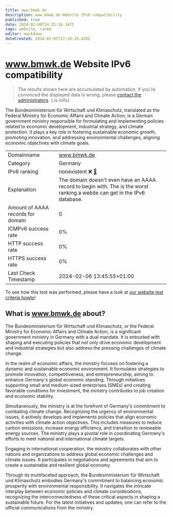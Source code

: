 ```yaml
---
title: www.bmwk.de
description: www.bmwk.de Website IPv6 compatibility
published: true
date: 2024-02-06T14:25:16.347Z
tags: website, rank6
editor: markdown
dateCreated: 2024-02-05T17:10:26.428Z
---
```


# www.bmwk.de Website IPv6 compatibility

> The results shown here are accumulated by automation. If you're convinced the displayed data is wrong, please [contact the administrators](/howto/chat). 
{.is-info}

The Bundesministerium für Wirtschaft und Klimaschutz, translated as the Federal Ministry for Economic Affairs and Climate Action, is a German government ministry responsible for formulating and implementing policies related to economic development, industrial strategy, and climate protection. It plays a key role in fostering sustainable economic growth, promoting innovation, and addressing environmental challenges, aligning economic objectives with climate goals.


|   |   |
| - | - |
| Domainname | www.bmwk.de
| Category | Germany |
| IPv6 ranking | nonexistent :x: [🔗](/howto/ranking) |
| Explanation | The domain doesn't even have an AAAA record to begin with. The is the worst ranking a webite can get in the IPv6 database. |
| Amount of AAAA records for domain | 0 |
| ICMPv6 success rate | 0%|
| HTTP success rate | 0% |
| HTTPS success rate | 0% |
| Last Check Timestamp | 2024-02-06 13:45:55+01:00 |

To see how this test was performed, please have a look at [our website test criteria howto](/howto/testcriteria/website)!


## What is www.bmwk.de about?
The Bundesministerium für Wirtschaft und Klimaschutz, or the Federal Ministry for Economic Affairs and Climate Action, is a significant government ministry in Germany with a dual mandate. It is entrusted with shaping and executing policies that not only drive economic development and industrial strategies but also address the pressing challenges of climate change.

In the realm of economic affairs, the ministry focuses on fostering a dynamic and sustainable economic environment. It formulates strategies to promote innovation, competitiveness, and entrepreneurship, aiming to enhance Germany's global economic standing. Through initiatives supporting small and medium-sized enterprises (SMEs) and creating favorable conditions for investment, the ministry contributes to job creation and economic stability.

Simultaneously, the ministry is at the forefront of Germany's commitment to combating climate change. Recognizing the urgency of environmental issues, it actively develops and implements policies that align economic activities with climate action objectives. This includes measures to reduce carbon emissions, increase energy efficiency, and transition to renewable energy sources. The ministry plays a pivotal role in coordinating Germany's efforts to meet national and international climate targets.

Engaging in international cooperation, the ministry collaborates with other nations and organizations to address global economic challenges and climate issues. It participates in negotiations and agreements that aim to create a sustainable and resilient global economy.

Through its multifaceted approach, the Bundesministerium für Wirtschaft und Klimaschutz embodies Germany's commitment to balancing economic prosperity with environmental responsibility. It navigates the intricate interplay between economic policies and climate considerations, recognizing the interconnectedness of these critical aspects in shaping a sustainable future. For the latest initiatives and updates, one can refer to the official communications from the ministry.


